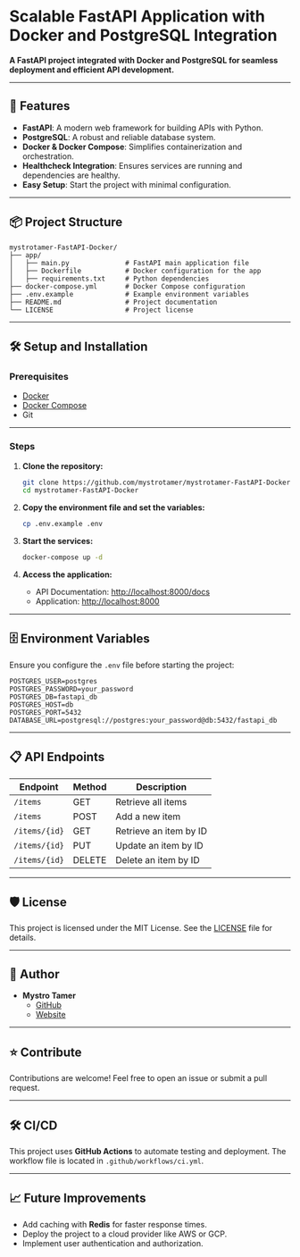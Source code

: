 # Scalable FastAPI Application with Docker and PostgreSQL Integration

**A FastAPI project integrated with Docker and PostgreSQL for seamless deployment and efficient API development.**

---

## 🚀 Features
- **FastAPI**: A modern web framework for building APIs with Python.
- **PostgreSQL**: A robust and reliable database system.
- **Docker & Docker Compose**: Simplifies containerization and orchestration.
- **Healthcheck Integration**: Ensures services are running and dependencies are healthy.
- **Easy Setup**: Start the project with minimal configuration.

---

## 📦 Project Structure

```
mystrotamer-FastAPI-Docker/
├── app/
│   ├── main.py              # FastAPI main application file
│   ├── Dockerfile           # Docker configuration for the app
│   ├── requirements.txt     # Python dependencies
├── docker-compose.yml       # Docker Compose configuration
├── .env.example             # Example environment variables
├── README.md                # Project documentation
└── LICENSE                  # Project license
```

---

## 🛠️ Setup and Installation

### **Prerequisites**
- [Docker](https://www.docker.com/)
- [Docker Compose](https://docs.docker.com/compose/)
- Git

---

### **Steps**

1. **Clone the repository:**
   ```bash
   git clone https://github.com/mystrotamer/mystrotamer-FastAPI-Docker.git
   cd mystrotamer-FastAPI-Docker
   ```

2. **Copy the environment file and set the variables:**
   ```bash
   cp .env.example .env
   ```

3. **Start the services:**
   ```bash
   docker-compose up -d
   ```

4. **Access the application:**
   - API Documentation: [http://localhost:8000/docs](http://localhost:8000/docs)
   - Application: [http://localhost:8000](http://localhost:8000)

---

## 🗄️ Environment Variables

Ensure you configure the `.env` file before starting the project:

```env
POSTGRES_USER=postgres
POSTGRES_PASSWORD=your_password
POSTGRES_DB=fastapi_db
POSTGRES_HOST=db
POSTGRES_PORT=5432
DATABASE_URL=postgresql://postgres:your_password@db:5432/fastapi_db
```

---

## 📋 API Endpoints

| Endpoint       | Method | Description             |
|----------------|--------|-------------------------|
| `/items`       | GET    | Retrieve all items      |
| `/items`       | POST   | Add a new item          |
| `/items/{id}`  | GET    | Retrieve an item by ID  |
| `/items/{id}`  | PUT    | Update an item by ID    |
| `/items/{id}`  | DELETE | Delete an item by ID    |

---

## 🛡️ License

This project is licensed under the MIT License. See the [LICENSE](LICENSE) file for details.

---

## 👤 Author

- **Mystro Tamer**  
  - [GitHub](https://github.com/mystrotamer)  
  - [Website](https://www.mystrotamer.com)

---

## ⭐ Contribute

Contributions are welcome! Feel free to open an issue or submit a pull request.

---

## 🛠️ CI/CD

This project uses **GitHub Actions** to automate testing and deployment. The workflow file is located in `.github/workflows/ci.yml`.

---

## 📈 Future Improvements
- Add caching with **Redis** for faster response times.
- Deploy the project to a cloud provider like AWS or GCP.
- Implement user authentication and authorization.
